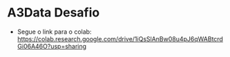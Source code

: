 # A3Data Desafio

* Segue o link para o colab: https://colab.research.google.com/drive/1iQsSlAnBw08u4pJ6qWABtcrdGi06A46O?usp=sharing
